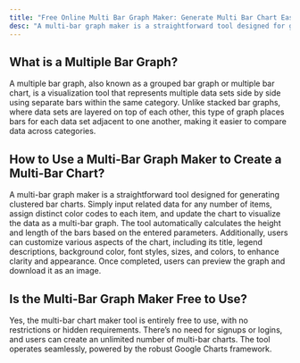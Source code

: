 ```yaml
---
title: "Free Online Multi Bar Graph Maker: Generate Multi Bar Chart Easy"
desc: "A multi-bar graph maker is a straightforward tool designed for generating clustered bar charts. Simply input related data for any number of items, assign distinct color codes to each item, and update the chart to visualize the data as a multi-bar graph. Try it now—no sign-up required!"
---
```


## What is a Multiple Bar Graph?  
A multiple bar graph, also known as a grouped bar graph or multiple bar chart, is a visualization tool that represents multiple data sets side by side using separate bars within the same category. Unlike stacked bar graphs, where data sets are layered on top of each other, this type of graph places bars for each data set adjacent to one another, making it easier to compare data across categories.

## How to Use a Multi-Bar Graph Maker to Create a Multi-Bar Chart?  
A multi-bar graph maker is a straightforward tool designed for generating clustered bar charts. Simply input related data for any number of items, assign distinct color codes to each item, and update the chart to visualize the data as a multi-bar graph. The tool automatically calculates the height and length of the bars based on the entered parameters. Additionally, users can customize various aspects of the chart, including its title, legend descriptions, background color, font styles, sizes, and colors, to enhance clarity and appearance. Once completed, users can preview the graph and download it as an image.

## Is the Multi-Bar Graph Maker Free to Use?  
Yes, the multi-bar chart maker tool is entirely free to use, with no restrictions or hidden requirements. There’s no need for signups or logins, and users can create an unlimited number of multi-bar charts. The tool operates seamlessly, powered by the robust Google Charts framework. 